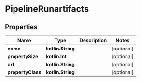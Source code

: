 
# PipelineRunartifacts

## Properties
Name | Type | Description | Notes
------------ | ------------- | ------------- | -------------
**name** | **kotlin.String** |  |  [optional]
**propertySize** | **kotlin.Int** |  |  [optional]
**url** | **kotlin.String** |  |  [optional]
**propertyClass** | **kotlin.String** |  |  [optional]



